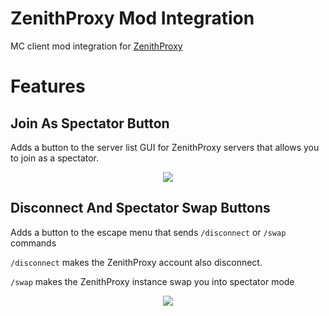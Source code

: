 # ZenithProxy Mod Integration

MC client mod integration for [ZenithProxy](https://github.com/rfresh2/ZenithProxy)

# Features

## Join As Spectator Button

Adds a button to the server list GUI for ZenithProxy servers that allows you to join as a spectator.

<p align="center">
  <img src="https://i.imgur.com/DEGg1GV.png">
</p>

## Disconnect And Spectator Swap Buttons

Adds a button to the escape menu that sends `/disconnect` or `/swap` commands

`/disconnect` makes the ZenithProxy account also disconnect.

`/swap` makes the ZenithProxy instance swap you into spectator mode

<p align="center">
  <img src="https://i.imgur.com/VBAAa1J.png">
</p>
